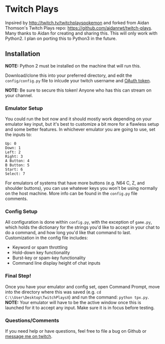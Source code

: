 Twitch Plays <X>
================

Inpsired by http://twitch.tv/twitchplayspokemon and forked from Aidan Thomson's
Twitch Plays repo: https://github.com/aidanrwt/twitch-plays. Many thanks to
Aidan for creating and sharing this. This will only work with Python2. I plan on
porting this to Python3 in the future.

Installation
------------

**NOTE:** Python 2 must be installed on the machine that will run this.

Download/clone this into your preferred directory, and edit the
`config/config.py` file to inlcude your twitch username and
[OAuth token](http://www.twitchapps.com/tmi/).

**NOTE:** Be sure to secure this token! Anyone who has this can stream on your
channel. 

### Emulator Setup

You could run the bot now and it should mostly work depending on your
emulator key input, but it's best to customize a bit more for a flawless setup 
and some better features. In whichever emulator you are going to use, set the
inputs to:
```
Up: 0
Down: 1
Left: 2
Right: 3
A Button: 4
B Button: 5
Start: 6
Select: 7
```
For emulators of systems that have more buttons (e.g. N64 C, Z, and shoulder 
buttons), you can use whatever keys you won't be using normally on the host
machine. More info can be found in the `config.py` file comments.

### Config Setup

All configuration is done within `config.py`, with the exception of `game.py`,
which holds the dictionary for the strings you'd like to accept in your chat to
do a command, and how long you'd like that command to last. Customization in
the config file includes:
* Keyword or spam throttling
* Hold-down key functionality
* Burst-key or spam-key functionality
* Command line display height of chat inputs

### Final Step!

Once you have your emulator and config set, open Command Prompt, move into the
directory where this was saved (e.g. `cd C:\\User\Desktop\TwitchPlaysX`) and run
the command: `python tpx.py`. **NOTE:** Your emulator will have to be the active
window once this is launched for it to accept any input. Make sure it is in
focus before testing.

### Questions/Comments

If you need help or have questions, feel free to file a bug on Github or
[message me on twitch](http://www.twitch.tv/message/compose?to=toastviking).
